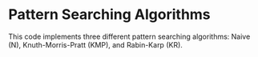 # Pattern Searching Algorithms

This code implements three different pattern searching algorithms: Naive (N), Knuth-Morris-Pratt (KMP), and Rabin-Karp (KR).
